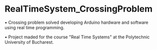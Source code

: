 # RealTimeSystem_CrossingProblem
• Crossing problem solved developing Arduino hardware and software using real time programming.

• Project maded for the course "Real Time Systems" at the Polytechnic University of Bucharest.
